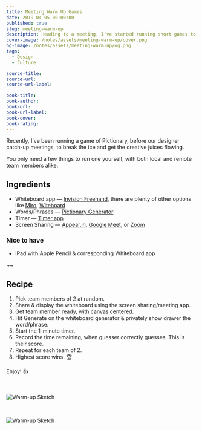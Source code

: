 ```yaml
---
title: Meeting Warm Up Games
date: 2019-04-05 00:00:00
published: true
slug: meeting-warm-up
description: Heading to a meeting, I've started running short games to help break the ice and get the creative juices flowing.
cover-image: /notes/assets/meeting-warm-up/cover.png
og-image: /notes/assets/meeting-warm-up/og.png
tags:
  - Design
  - Culture

source-title:
source-url:
source-url-label:

book-title:
book-author:
book-url:
book-url-label:
book-cover:
book-rating:
---
```


Recently, I've been running a game of Pictionary, before our designer catch-up meetings, to break the ice and get the creative juices flowing.

You only need a few things to run one yourself, with both local and remote team members alike.

## Ingredients

- Whiteboard app — [Invision Freehand](https://www.invisionapp.com/feature/freehand), there are plenty of other options like [Miro](https://realtimeboard.com/), [Witeboard](https://witeboard.com)
- Words/Phrases — [Pictionary Generator](https://peachytools.com/pictionary-generator)
- Timer — [Timer app](https://github.com/michaelvillar/timer-app)
- Screen Sharing — [Appear.in](https://appear.in/), [Google Meet](https://meet.google.com/), or [Zoom](https://zoom.us/)

### Nice to have

- iPad with Apple Pencil & corresponding Whiteboard app

~~

## Recipe

1. Pick team members of 2 at random.
2. Share & display the whiteboard using the screen sharing/meeting app.
3. Get team member ready, with canvas centered.
4. Hit Generate on the whiteboard generator & privately show drawer the word/phrase.
5. Start the 1-minute timer.
6. Record the time remaining, when guesser correctly guesses. This is their score.
7. Repeat for each team of 2.
8. Highest score wins. 🏆

Enjoy! 👍

<br>

![Warm-up Sketch](/notes/assets/meeting-warm-up/sketches.png)

<br>

![Warm-up Sketch](/notes/assets/meeting-warm-up/sketches2.png)
